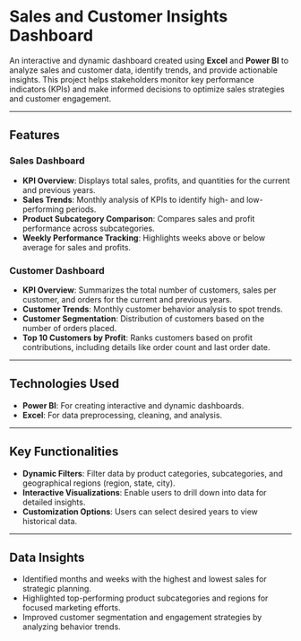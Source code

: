 # **Sales and Customer Insights Dashboard**

An interactive and dynamic dashboard created using **Excel** and **Power BI** to analyze sales and customer data, identify trends, and provide actionable insights. This project helps stakeholders monitor key performance indicators (KPIs) and make informed decisions to optimize sales strategies and customer engagement.

---

## **Features**

### **Sales Dashboard**
- **KPI Overview**: Displays total sales, profits, and quantities for the current and previous years.
- **Sales Trends**: Monthly analysis of KPIs to identify high- and low-performing periods.
- **Product Subcategory Comparison**: Compares sales and profit performance across subcategories.
- **Weekly Performance Tracking**: Highlights weeks above or below average for sales and profits.

### **Customer Dashboard**
- **KPI Overview**: Summarizes the total number of customers, sales per customer, and orders for the current and previous years.
- **Customer Trends**: Monthly customer behavior analysis to spot trends.
- **Customer Segmentation**: Distribution of customers based on the number of orders placed.
- **Top 10 Customers by Profit**: Ranks customers based on profit contributions, including details like order count and last order date.

---

## **Technologies Used**
- **Power BI**: For creating interactive and dynamic dashboards.
- **Excel**: For data preprocessing, cleaning, and analysis.

---

## **Key Functionalities**
- **Dynamic Filters**: Filter data by product categories, subcategories, and geographical regions (region, state, city).
- **Interactive Visualizations**: Enable users to drill down into data for detailed insights.
- **Customization Options**: Users can select desired years to view historical data.

---

## **Data Insights**
- Identified months and weeks with the highest and lowest sales for strategic planning.
- Highlighted top-performing product subcategories and regions for focused marketing efforts.
- Improved customer segmentation and engagement strategies by analyzing behavior trends.


